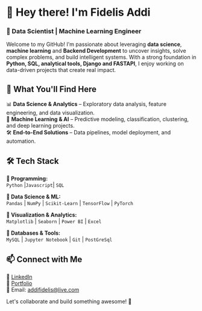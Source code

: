 # 👋 Hey there! I'm Fidelis Addi

### 🚀 Data Scientist | Machine Learning Engineer

Welcome to my GitHub! I'm passionate about leveraging **data science**, **machine learning** and **Backend Development** to uncover insights, solve complex problems, and build intelligent systems. With a strong foundation in **Python, SQL, analytical tools, Django and FASTAPI**, I enjoy working on data-driven projects that create real impact.

## 🔎 What You'll Find Here

📊 **Data Science & Analytics** – Exploratory data analysis, feature engineering, and data visualization.  
🤖 **Machine Learning & AI** – Predictive modeling, classification, clustering, and deep learning projects.  
🛠 **End-to-End Solutions** – Data pipelines, model deployment, and automation.

## 🛠 Tech Stack

**🔹 Programming:**  
`Python` |`Javascript`| `SQL`

**🔹 Data Science & ML:**  
`Pandas` | `NumPy` | `Scikit-Learn` | `TensorFlow` | `PyTorch`

**🔹 Visualization & Analytics:**  
`Matplotlib` | `Seaborn` | `Power BI` | `Excel`

**🔹 Databases & Tools:**  
`MySQL` | `Jupyter Notebook` | `Git` | `PostGreSql` 

## 📫 Connect with Me

💼 [LinkedIn](https://linkedin.com/in/fidelisaddi)  
📂 [Portfolio]()  
📧 Email: addifidelis@live.com

Let's collaborate and build something awesome! 🚀

